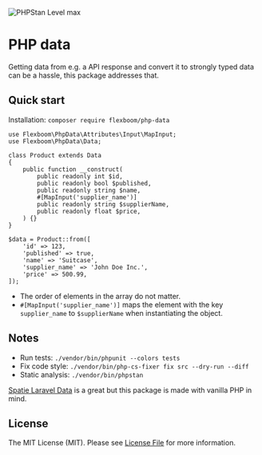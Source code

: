 ![PHPStan Level max](https://img.shields.io/badge/PHPStan-level%20max-brightgreen.svg?style=flat)

# PHP data

Getting data from e.g. a API response and convert it to strongly typed data can be a hassle, this package addresses that.

## Quick start

Installation: `composer require flexboom/php-data`

```
use Flexboom\PhpData\Attributes\Input\MapInput;
use Flexboom\PhpData\Data;

class Product extends Data
{
    public function __construct(
        public readonly int $id,
        public readonly bool $published,
        public readonly string $name,
        #[MapInput('supplier_name')]
        public readonly string $supplierName,
        public readonly float $price,
    ) {}
}

$data = Product::from([
    'id' => 123,
    'published' => true,
    'name' => 'Suitcase',
    'supplier_name' => 'John Doe Inc.',
    'price' => 500.99,
]);
```
- The order of elements in the array do not matter.
- `#[MapInput('supplier_name')]` maps the element with the key `supplier_name` to `$supplierName` when instantiating the object.

## Notes

- Run tests: `./vendor/bin/phpunit --colors tests`
- Fix code style: `./vendor/bin/php-cs-fixer fix src --dry-run --diff`
- Static analysis: `./vendor/bin/phpstan`

[Spatie Laravel Data](https://github.com/spatie/laravel-data) is a great but this package is made with vanilla PHP in mind.

## License

The MIT License (MIT). Please see [License File](LICENSE.md) for more information.
